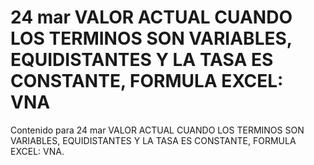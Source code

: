 # 24 mar  VALOR ACTUAL CUANDO LOS TERMINOS SON VARIABLES, EQUIDISTANTES Y LA TASA ES CONSTANTE, FORMULA EXCEL: VNA

Contenido para 24 mar  VALOR ACTUAL CUANDO LOS TERMINOS SON VARIABLES, EQUIDISTANTES Y LA TASA ES CONSTANTE, FORMULA EXCEL: VNA.